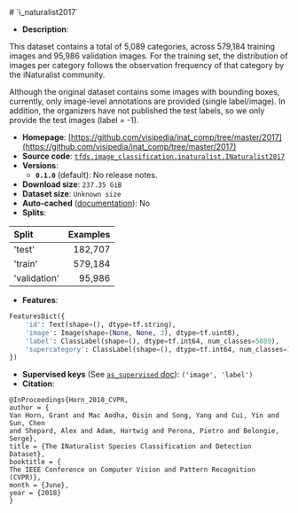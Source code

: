 <div itemscope itemtype="http://schema.org/Dataset">
  <div itemscope itemprop="includedInDataCatalog" itemtype="http://schema.org/DataCatalog">
    <meta itemprop="name" content="TensorFlow Datasets" />
  </div>
  <meta itemprop="name" content="i_naturalist2017" />
  <meta itemprop="description" content="This dataset contains a total of 5,089 categories, across 579,184 training&#10;images and 95,986 validation images. For the training set, the distribution of&#10;images per category follows the observation frequency of that category by the&#10;iNaturalist community.&#10;&#10;Although the original dataset contains some images with bounding boxes,&#10;currently, only image-level annotations are provided (single label/image).&#10;In addition, the organizers have not published the test labels, so we only&#10;provide the test images (label = -1).&#10;&#10;To use this dataset:&#10;&#10;```python&#10;import tensorflow_datasets as tfds&#10;&#10;ds = tfds.load(&#x27;i_naturalist2017&#x27;, split=&#x27;train&#x27;)&#10;for ex in ds.take(4):&#10;  print(ex)&#10;```&#10;&#10;See [the guide](https://www.tensorflow.org/datasets/overview) for more&#10;informations on [tensorflow_datasets](https://www.tensorflow.org/datasets).&#10;&#10;" />
  <meta itemprop="url" content="https://www.tensorflow.org/datasets/catalog/i_naturalist2017" />
  <meta itemprop="sameAs" content="https://github.com/visipedia/inat_comp/tree/master/2017" />
  <meta itemprop="citation" content="@InProceedings{Horn_2018_CVPR,&#10;author = {&#10;Van Horn, Grant and Mac Aodha, Oisin and Song, Yang and Cui, Yin and Sun, Chen&#10;and Shepard, Alex and Adam, Hartwig and Perona, Pietro and Belongie, Serge},&#10;title = {The INaturalist Species Classification and Detection Dataset},&#10;booktitle = {&#10;The IEEE Conference on Computer Vision and Pattern Recognition (CVPR)},&#10;month = {June},&#10;year = {2018}&#10;}" />
</div>
# `i_naturalist2017`

*   **Description**:

This dataset contains a total of 5,089 categories, across 579,184 training
images and 95,986 validation images. For the training set, the distribution of
images per category follows the observation frequency of that category by the
iNaturalist community.

Although the original dataset contains some images with bounding boxes,
currently, only image-level annotations are provided (single label/image). In
addition, the organizers have not published the test labels, so we only provide
the test images (label = -1).

*   **Homepage**:
    [https://github.com/visipedia/inat_comp/tree/master/2017](https://github.com/visipedia/inat_comp/tree/master/2017)
*   **Source code**:
    [`tfds.image_classification.inaturalist.INaturalist2017`](https://github.com/tensorflow/datasets/tree/master/tensorflow_datasets/image_classification/inaturalist.py)
*   **Versions**:
    *   **`0.1.0`** (default): No release notes.
*   **Download size**: `237.35 GiB`
*   **Dataset size**: `Unknown size`
*   **Auto-cached**
    ([documentation](https://www.tensorflow.org/datasets/performances#auto-caching)):
    No
*   **Splits**:

Split        | Examples
:----------- | -------:
'test'       | 182,707
'train'      | 579,184
'validation' | 95,986

*   **Features**:

```python
FeaturesDict({
    'id': Text(shape=(), dtype=tf.string),
    'image': Image(shape=(None, None, 3), dtype=tf.uint8),
    'label': ClassLabel(shape=(), dtype=tf.int64, num_classes=5089),
    'supercategory': ClassLabel(shape=(), dtype=tf.int64, num_classes=13),
})
```
*   **Supervised keys** (See
    [`as_supervised` doc](https://www.tensorflow.org/datasets/api_docs/python/tfds/load#args)):
    `('image', 'label')`
*   **Citation**:

```
@InProceedings{Horn_2018_CVPR,
author = {
Van Horn, Grant and Mac Aodha, Oisin and Song, Yang and Cui, Yin and Sun, Chen
and Shepard, Alex and Adam, Hartwig and Perona, Pietro and Belongie, Serge},
title = {The INaturalist Species Classification and Detection Dataset},
booktitle = {
The IEEE Conference on Computer Vision and Pattern Recognition (CVPR)},
month = {June},
year = {2018}
}
```
